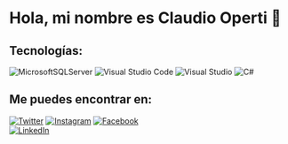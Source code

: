# Hola, mi nombre es Claudio Operti 👋

## Tecnologías:
![MicrosoftSQLServer](https://img.shields.io/badge/Microsoft%20SQL%20Server-CC2927?style=for-the-badge&logo=microsoft%20sql%20server&logoColor=white)
![Visual Studio Code](https://img.shields.io/badge/Visual%20Studio%20Code-0078d7.svg?style=for-the-badge&logo=visual-studio-code&logoColor=white)
![Visual Studio](https://img.shields.io/badge/Visual%20Studio-5C2D91.svg?style=for-the-badge&logo=visual-studio&logoColor=white)
![C#](https://img.shields.io/badge/c%23-%23239120.svg?style=for-the-badge&logo=c-sharp&logoColor=white)

## Me puedes encontrar en:

[![Twitter](https://img.shields.io/badge/Twitter-@OpertiClaudio-1DA1F2?style=for-the-badge&logo=twitter&logoColor=white&labelColor=101010)](https://twitter.com/OpertiClaudio)
[![Instagram](https://img.shields.io/badge/Instagram-@OpertiClaudio-E4405F?style=for-the-badge&logo=instagram&logoColor=white&labelColor=101010)](https://instagram.com/claudiooperti)
[![Facebook](https://img.shields.io/badge/Facebook-@OpertiClaudio-1877F2?style=for-the-badge&logo=facebook&logoColor=white&labelColor=101010)](https://facebook.com/claudio.operti)
</br>
[![LinkedIn](https://img.shields.io/badge/LinkedIn-Claudio_Operti-0077B5?style=for-the-badge&logo=linkedin&logoColor=white&labelColor=101010)](https://www.linkedin.com/in/claudio-daniel-operti)

